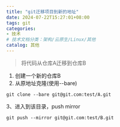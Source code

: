 ```yaml
---
title: "git迁移项目到新的地址"
date: 2024-07-22T15:27:01+08:00
tags: git
categories:
- 技术
# 技术文档分类：架构/云原生/Linux/其他
catalog: 其他
---
```




> 将代码从仓库A迁移到仓库B



1. 创建一个新的仓库B
2. 从原地址克隆(使用--bare)

```
git clone --bare git@git.com:test/A.git
```

3、进入到该目录，push mirror

```
git push --mirror git@git.com:test/B.git
```


